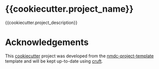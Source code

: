 # {{cookiecutter.project_name}}

{{cookiecutter.project_description}}

# Acknowledgements

This [cookiecutter](https://cookiecutter.readthedocs.io/en/stable/README.html) project was developed from the 
[nmdc-project-template](https://github.com/sierra-moxon/nmdc-project-template) template and will be kept 
up-to-date using [cruft](https://cruft.github.io/cruft/).
